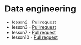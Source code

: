 # Data engineering

* lesson2 - [Pull request](https://github.com/t4kq1995/data-engineering/compare/lesson2?expand=1)
* lesson3 - [Pull request](https://github.com/t4kq1995/data-engineering/compare/lesson3?expand=1)
* lesson7 - [Pull request](https://github.com/t4kq1995/data-engineering/compare/lesson7?expand=1)
* lesson10 - [Pull request](https://github.com/t4kq1995/data-engineering/compare/lesson10?expand=1)